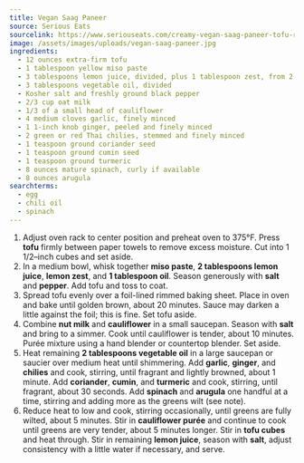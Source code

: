 ```yaml
---
title: Vegan Saag Paneer
source: Serious Eats
sourcelink: https://www.seriouseats.com/creamy-vegan-saag-paneer-tofu-recipe
image: /assets/images/uploads/vegan-saag-paneer.jpg
ingredients:
  - 12 ounces extra-firm tofu
  - 1 tablespoon yellow miso paste
  - 3 tablespoons lemon juice, divided, plus 1 tablespoon zest, from 2 to 3 lemons
  - 3 tablespoons vegetable oil, divided
  - Kosher salt and freshly ground black pepper
  - 2/3 cup oat milk
  - 1/3 of a small head of cauliflower
  - 4 medium cloves garlic, finely minced
  - 1 1-inch knob ginger, peeled and finely minced
  - 2 green or red Thai chilies, stemmed and finely minced
  - 1 teaspoon ground coriander seed
  - 1 teaspoon ground cumin seed
  - 1 teaspoon ground turmeric
  - 8 ounces mature spinach, curly if available
  - 8 ounces arugula
searchterms:
  - egg
  - chili oil
  - spinach
---
```


1. Adjust oven rack to center position and preheat oven to 375°F. Press **tofu** firmly between paper towels to remove excess moisture. Cut into 1 1/2–inch cubes and set aside.
2. In a medium bowl, whisk together **miso paste**, **2 tablespoons lemon juice**, **lemon zest**, and **1 tablespoon oil**. Season generously with **salt** and **pepper**. Add tofu and toss to coat.
3. Spread tofu evenly over a foil-lined rimmed baking sheet. Place in oven and bake until golden brown, about 20 minutes. Sauce may darken a little against the foil; this is fine. Set tofu aside.
4. Combine **nut milk** and **cauliflower** in a small saucepan. Season with **salt** and bring to a simmer. Cook until cauliflower is tender, about 10 minutes. Purée mixture using a hand blender or countertop blender. Set aside.
5. Heat remaining **2 tablespoons vegetable oil** in a large saucepan or saucier over medium heat until shimmering. Add **garlic**, **ginger**, and **chilies** and cook, stirring, until fragrant and lightly browned, about 1 minute. Add **coriander**, **cumin**, and **turmeric** and cook, stirring, until fragrant, about 30 seconds. Add **spinach** and **arugula** one handful at a time, stirring and adding more as the greens wilt (see note).
6. Reduce heat to low and cook, stirring occasionally, until greens are fully wilted, about 5 minutes. Stir in **cauliflower purée** and continue to cook until greens are very tender, about 5 minutes longer. Stir in **tofu cubes** and heat through. Stir in remaining **lemon juice**, season with **salt**, adjust consistency with a little water if necessary, and serve.
